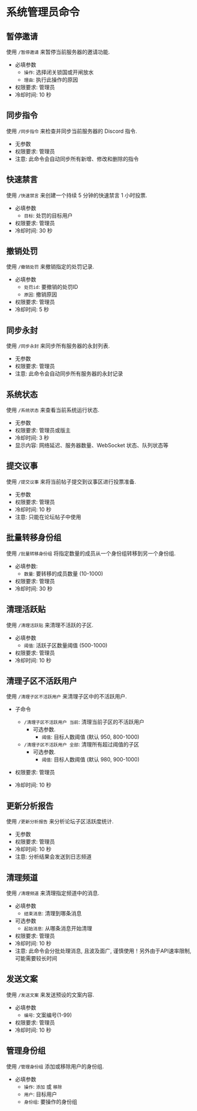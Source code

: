 # 系统管理员命令

## 暂停邀请

使用 `/暂停邀请` 来暂停当前服务器的邀请功能.

- 必填参数
  - `操作`: 选择闭关锁国或开闸放水
  - `理由`: 执行此操作的原因
- 权限要求: 管理员
- 冷却时间: 10 秒

## 同步指令

使用 `/同步指令` 来检查并同步当前服务器的 Discord 指令.

- 无参数
- 权限要求: 管理员
- 注意: 此命令会自动同步所有新增、修改和删除的指令

## 快速禁言

使用 `/快速禁言` 来创建一个持续 5 分钟的快速禁言 1 小时投票.

- 必填参数
  - `目标`: 处罚的目标用户
- 权限要求: 管理员
- 冷却时间: 30 秒

## 撤销处罚

使用 `/撤销处罚` 来撤销指定的处罚记录.

- 必填参数
  - `处罚id`: 要撤销的处罚ID
  - `原因`: 撤销原因
- 权限要求: 管理员
- 冷却时间: 5 秒

## 同步永封

使用 `/同步永封` 来同步所有服务器的永封列表.

- 无参数
- 权限要求: 管理员
- 注意: 此命令会自动同步所有服务器的永封记录

## 系统状态

使用 `/系统状态` 来查看当前系统运行状态.

- 无参数
- 权限要求: 管理员或版主
- 冷却时间: 3 秒
- 显示内容: 网络延迟、服务器数量、WebSocket 状态、队列状态等

## 提交议事

使用 `/提交议事` 来将当前帖子提交到议事区进行投票准备.

- 无参数
- 权限要求: 管理员
- 冷却时间: 10 秒
- 注意: 只能在论坛帖子中使用

## 批量转移身份组

使用 `/批量转移身份组` 将指定数量的成员从一个身份组转移到另一个身份组.

- 必填参数:
  - `数量`: 要转移的成员数量 (10-1000)
- 权限要求: 管理员
- 冷却时间: 30 秒

## 清理活跃贴

使用 `/清理活跃贴` 来清理不活跃的子区.

- 必填参数
  - `阈值`: 活跃子区数量阈值 (500-1000)
- 权限要求: 管理员
- 冷却时间: 10 秒

## 清理子区不活跃用户

使用 `/清理子区不活跃用户` 来清理子区中的不活跃用户.

- 子命令
  - `/清理子区不活跃用户 当前`: 清理当前子区的不活跃用户
    - 可选参数.
      - `阈值`: 目标人数阈值 (默认 950, 800-1000)
  - `/清理子区不活跃用户 全部`: 清理所有超过阈值的子区
    - 可选参数.
      - `阈值`: 目标人数阈值 (默认 980, 900-1000)

- 权限要求: 管理员
- 冷却时间: 10 秒

## 更新分析报告

使用 `/更新分析报告` 来分析论坛子区活跃度统计.

- 无参数
- 权限要求: 管理员
- 冷却时间: 10 秒
- 注意: 分析结果会发送到日志频道

## 清理频道

使用 `/清理频道` 来清理指定频道中的消息.

- 必填参数
  - `结束消息`: 清理到哪条消息
- 可选参数
  - `起始消息`: 从哪条消息开始清理
- 权限要求: 管理员
- 冷却时间: 10 秒
- 注意: 此命令会分批处理消息, 且波及面广, 谨慎使用！另外由于API速率限制, 可能需要较长时间

## 发送文案

使用 `/发送文案` 来发送预设的文案内容.

- 必填参数
  - `编号`: 文案编号(1-99)
- 权限要求: 管理员
- 冷却时间: 10 秒

## 管理身份组

使用 `/管理身份组` 添加或移除用户的身份组.

- 必填参数
  - `操作`: `添加` 或 `移除`
  - `用户`: 目标用户
  - `身份组`: 要操作的身份组
